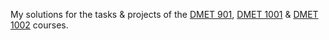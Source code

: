 My solutions for the tasks &amp; projects of the [DMET 901](http://met.guc.edu.eg/Courses/Info.aspx?crsEdId=846), [DMET 1001](http://met.guc.edu.eg/Courses/Info.aspx?crsEdId=899) &amp; [DMET 1002](http://met.guc.edu.eg/Courses/Info.aspx?crsEdId=900) courses.
